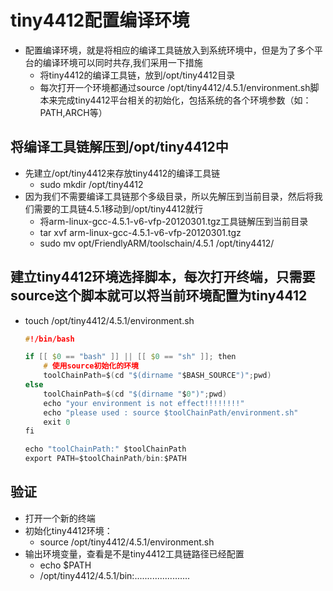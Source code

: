 # tiny4412配置编译环境

* 配置编译环境，就是将相应的编译工具链放入到系统环境中，但是为了多个平台的编译环境可以同时共存,我们采用一下措施
  * 将tiny4412的编译工具链，放到/opt/tiny4412目录
  * 每次打开一个环境都通过source /opt/tiny4412/4.5.1/environment.sh脚本来完成tiny4412平台相关的初始化，包括系统的各个环境参数（如：PATH,ARCH等）

## 将编译工具链解压到/opt/tiny4412中

* 先建立/opt/tiny4412来存放tiny4412的编译工具链
  * sudo mkdir /opt/tiny4412
* 因为我们不需要编译工具链那个多级目录，所以先解压到当前目录，然后将我们需要的工具链4.5.1移动到/opt/tiny4412就行
  * 将arm-linux-gcc-4.5.1-v6-vfp-20120301.tgz工具链解压到当前目录
  * tar xvf arm-linux-gcc-4.5.1-v6-vfp-20120301.tgz
  * sudo mv opt/FriendlyARM/toolschain/4.5.1 /opt/tiny4412/

## 建立tiny4412环境选择脚本，每次打开终端，只需要source这个脚本就可以将当前环境配置为tiny4412

* touch /opt/tiny4412/4.5.1/environment.sh

    ```C
    #!/bin/bash

    if [[ $0 == "bash" ]] || [[ $0 == "sh" ]]; then
        # 使用source初始化的环境
        toolChainPath=$(cd "$(dirname "$BASH_SOURCE")";pwd)
    else
        toolChainPath=$(cd "$(dirname "$0")";pwd)
        echo "your environment is not effect!!!!!!!!"
        echo "please used : source $toolChainPath/environment.sh"
        exit 0
    fi

    echo "toolChainPath:" $toolChainPath
    export PATH=$toolChainPath/bin:$PATH
    ```

## 验证

* 打开一个新的终端
* 初始化tiny4412环境：
  * source /opt/tiny4412/4.5.1/environment.sh
* 输出环境变量，查看是不是tiny4412工具链路径已经配置
  * echo $PATH
  * /opt/tiny4412/4.5.1/bin:......................
